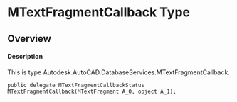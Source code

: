 # MTextFragmentCallback Type

## Overview

#### Description
This is type Autodesk.AutoCAD.DatabaseServices.MTextFragmentCallback.
```text
public delegate MTextFragmentCallbackStatus MTextFragmentCallback(MTextFragment A_0, object A_1);
```
